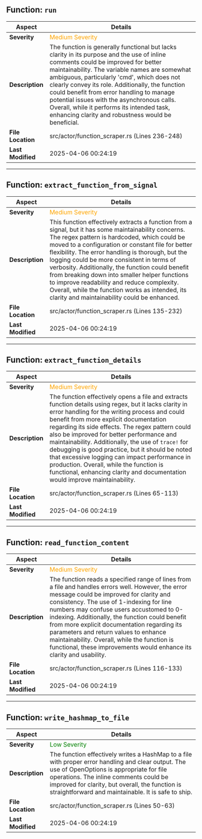 ## Function: `run`

| **Aspect**        | **Details** |
|-------------------|------------|
| **Severity**      | <span style="color:orange;">Medium Severity</span> |
| **Description**   | The function is generally functional but lacks clarity in its purpose and the use of inline comments could be improved for better maintainability. The variable names are somewhat ambiguous, particularly 'cmd', which does not clearly convey its role. Additionally, the function could benefit from error handling to manage potential issues with the asynchronous calls. Overall, while it performs its intended task, enhancing clarity and robustness would be beneficial. |
| **File Location** | src/actor/function_scraper.rs (Lines 236-248) |
| **Last Modified** | 2025-04-06 00:24:19 |

---

## Function: `extract_function_from_signal`

| **Aspect**        | **Details** |
|-------------------|------------|
| **Severity**      | <span style="color:orange;">Medium Severity</span> |
| **Description**   | This function effectively extracts a function from a signal, but it has some maintainability concerns. The regex pattern is hardcoded, which could be moved to a configuration or constant file for better flexibility. The error handling is thorough, but the logging could be more consistent in terms of verbosity. Additionally, the function could benefit from breaking down into smaller helper functions to improve readability and reduce complexity. Overall, while the function works as intended, its clarity and maintainability could be enhanced. |
| **File Location** | src/actor/function_scraper.rs (Lines 135-232) |
| **Last Modified** | 2025-04-06 00:24:19 |

---

## Function: `extract_function_details`

| **Aspect**        | **Details** |
|-------------------|------------|
| **Severity**      | <span style="color:orange;">Medium Severity</span> |
| **Description**   | The function effectively opens a file and extracts function details using regex, but it lacks clarity in error handling for the writing process and could benefit from more explicit documentation regarding its side effects. The regex pattern could also be improved for better performance and maintainability. Additionally, the use of `trace!` for debugging is good practice, but it should be noted that excessive logging can impact performance in production. Overall, while the function is functional, enhancing clarity and documentation would improve maintainability. |
| **File Location** | src/actor/function_scraper.rs (Lines 65-113) |
| **Last Modified** | 2025-04-06 00:24:19 |

---

## Function: `read_function_content`

| **Aspect**        | **Details** |
|-------------------|------------|
| **Severity**      | <span style="color:orange;">Medium Severity</span> |
| **Description**   | The function reads a specified range of lines from a file and handles errors well. However, the error message could be improved for clarity and consistency. The use of 1-indexing for line numbers may confuse users accustomed to 0-indexing. Additionally, the function could benefit from more explicit documentation regarding its parameters and return values to enhance maintainability. Overall, while the function is functional, these improvements would enhance its clarity and usability. |
| **File Location** | src/actor/function_scraper.rs (Lines 116-133) |
| **Last Modified** | 2025-04-06 00:24:19 |

---

## Function: `write_hashmap_to_file`

| **Aspect**        | **Details** |
|-------------------|------------|
| **Severity**      | <span style="color:green;">Low Severity</span> |
| **Description**   | The function effectively writes a HashMap to a file with proper error handling and clear output. The use of OpenOptions is appropriate for file operations. The inline comments could be improved for clarity, but overall, the function is straightforward and maintainable. It is safe to ship. |
| **File Location** | src/actor/function_scraper.rs (Lines 50-63) |
| **Last Modified** | 2025-04-06 00:24:19 |
